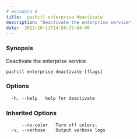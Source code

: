 ```yaml
---
# metadata # 
title:  pachctl enterprise deactivate
description: "Deactivate the enterprise service"
date:  2022-10-11T14:56:32-04:00
---
```


### Synopsis

Deactivate the enterprise service

```
pachctl enterprise deactivate [flags]
```

### Options

```
  -h, --help   help for deactivate
```

### Inherited Options

```
      --no-color   Turn off colors.
  -v, --verbose    Output verbose logs
```

